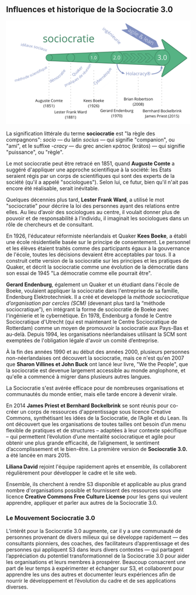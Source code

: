 ## Influences et historique de la Sociocratie 3.0

![Influences et historique de la Sociocratie 3.0](img/context/history.png)

La signification littérale du terme **sociocratie** est "la règle des compagnons": *socio* — du latin *socius* — qui signifie "companion", ou "ami", et le suffixe *-cracy* — du grec ancien κράτος (krátos) — qui signifie "puissance", ou "règle".

Le mot sociocratie peut être retracé en 1851, quand **Auguste Comte** a suggéré d'appliquer une approche scientifique à la société: les États seraient régis par un corps de scientifiques qui sont des experts de la société (qu'il a appelé "sociologues"). Selon lui, ce futur, bien qu'il n'ait pas encore été réalisable, serait inévitable.

Quelques décennies plus tard, **Lester Frank Ward**, a utilisé le mot "sociocratie" pour décrire la loi des personnes ayant des relations entre elles. Au lieu d’avoir des sociologues au centre, il voulait donner plus de pouvoir et de responsabilité à l’individu, il imaginait les sociologues dans un rôle de chercheurs et de consultant.

En 1926, l'éducateur réformiste néerlandais et Quaker **Kees Boeke**, a établi une école résidentielle basée sur le principe de consentement. Le personnel et les élèves étaient traités comme des participants égaux à la gouvernance de l'école, toutes les décisions devaient être acceptables par tous. Il a construit cette version de la sociocratie sur les principes et les pratiques de Quaker, et décrit la sociocratie comme une évolution de la démocratie dans son essai de 1945 "La démocratie comme elle pourrait être".

**Gerard Endenburg**, également un Quaker et un étudiant dans l'école de Boeke, voulaient appliquer la sociocratie dans l'entreprise de sa famille, Endenburg Elektrotechniek. Il a créé et developpé la *méthode sociocratique d’organisation par cercles (SCM)* (devenant plus tard la “méthode sociocratique”), en intégrant la forme de sociocratie de Boeke avec l'ingénierie et le cybernétique. En 1978, Endenburg a fondé le Centre Sociocratique d'Utrecht (qui est maintenant le Centre Sociocratique de Rotterdam) comme un moyen de promouvoir la sociocratie aux Pays-Bas et au-delà. Depuis 1994, les organisations néerlandaises utilisant la SCM sont exemptées de l'obligation légale d'avoir un comité d’entreprise.

À la fin des années 1990 et au début des années 2000, plusieurs personnes non-néerlandaises ont découvert la sociocratie, mais ce n'est qu'en 2007 que **Sharon Villines et John Buck** ont lancé leur livre, "We the People", que la sociocratie est devenue largement accessible au monde anglophone, et qu'elle a commencé à migrer dans plusieurs autres langues.

La Sociocratie s'est avérée efficace pour de nombreuses organisations et communautés du monde entier, mais elle tarde encore à devenir virale.

En 2014 **James Priest et Bernhard Bockelbrink** se sont réunis pour co-créer un corps de ressources d'apprentissage sous licence Creative Commons, synthétisant les idées de la Sociocratie, de l’Agile et du Lean. Ils ont découvert que les organisations de toutes tailles ont besoin d’un menu flexible de pratiques et de structures – adaptées à leur contexte spécifique – qui permettent l’évolution d’une mentalité sociocratique et agile pour obtenir une plus grande efficacité, de l’alignement, le sentiment d’accomplissement et le bien-être. La première version de **Sociocratie 3.0.** a été lancée en mars 2015.

**Liliana David** rejoint l'équipe rapidement après et ensemble, ils collaborent régulièrement pour développer le cadre et le site web.

Ensemble, ils cherchent à rendre S3 disponible et applicable au plus grand nombre d'organisations possible et fournissent des ressources sous une licence **Creative Commons Free Culture License** pour les gens qui veulent apprendre, appliquer et parler aux autres de la Sociocratie 3.0.

### Le Mouvement Sociocratie 3.0

L’intérêt pour la Sociocratie 3.0 augmente, car il y a une communauté de personnes provenant de divers milieux qui se développe rapidement — des consultants pionniers, des coaches, des facilitateurs d’apprentissage et des personnes qui appliquent S3 dans leurs divers contextes — qui partagent l’appréciation du potentiel transformationnel de la Sociocratie 3.0 pour aider les organisations et leurs membres à prospérer. Beaucoup consacrent une part de leur temps à expérimenter et échanger sur S3, et collaborent pour apprendre les uns des autres et documenter leurs expériences afin de nourrir le développement et l’évolution du cadre et de ses applications diverses.